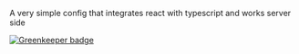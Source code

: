 A very simple config that integrates react with typescript and works server side


[![Greenkeeper badge](https://badges.greenkeeper.io/ayush000/boilerplate_typescript.svg)](https://greenkeeper.io/)